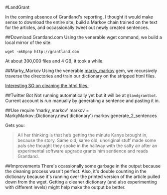 #LandGrant

In the coming absence of Grantland's reporting, I thought it would make sense to download the entire site, build a Markov chain trained on the text for the articles, and occassionally tweet out newly created sentences.

##Download Grantland.com
Using the venerable wget command, we build a local mirror of the site.

`wget -mkEpnp http://grantland.com`

At about 300,000 files and 4 GB, it took a while.

##Marky_Markov
Using the venerable [marky_markov](https://github.com/zolrath/marky_markov) gem, we recursively traverse the directories and train our dictionary on the stripped html files.

[Interesting SO on cleaning the html files.](http://stackoverflow.com/questions/2505104/html-to-plain-text-with-ruby)

##Twitter Bot
Not running automatically yet but it will be at `@landgrantbot`.  Current account is run manually by generating a sentence and pasting it in.

##Use
    require 'marky_markov'
    markov = MarkyMarkov::Dictionary.new('dictionary')
    markov.generate_2_sentences

Gets you:

>All her thinking is that he’s getting the minute Kanye brought in, because the story. Same old, same old, unoriginal stuff made some pals she thought they spoke in the hallway with the salty air after an experimental software upgrade grants him sentience and reads Grantland.

##Improvements
There's ocassionally some garbage in the output because the cleaning process wasn't perfect.  Also, it's double counting in the dictionary because it's running over the printed version of the article pulled down from the wget.  Getting a cleaner dictionary (and also experimenting with different levels) might help make the output be better.
